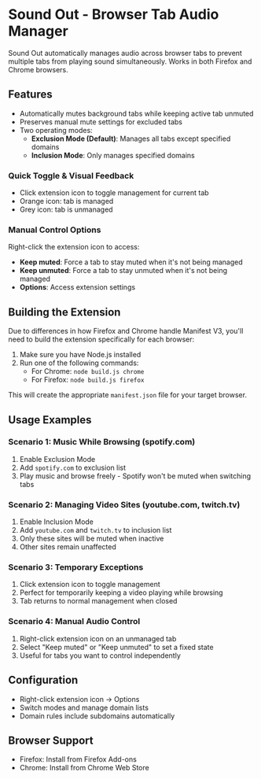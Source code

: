 # Sound Out - Browser Tab Audio Manager

Sound Out automatically manages audio across browser tabs to prevent multiple tabs from playing sound simultaneously. Works in both Firefox and Chrome browsers.

## Features

- Automatically mutes background tabs while keeping active tab unmuted
- Preserves manual mute settings for excluded tabs
- Two operating modes:
  - **Exclusion Mode (Default)**: Manages all tabs except specified domains
  - **Inclusion Mode**: Only manages specified domains

### Quick Toggle & Visual Feedback
- Click extension icon to toggle management for current tab
- Orange icon: tab is managed
- Grey icon: tab is unmanaged

### Manual Control Options
Right-click the extension icon to access:
- **Keep muted**: Force a tab to stay muted when it's not being managed
- **Keep unmuted**: Force a tab to stay unmuted when it's not being managed
- **Options**: Access extension settings

## Building the Extension

Due to differences in how Firefox and Chrome handle Manifest V3, you'll need to build the extension specifically for each browser:

1. Make sure you have Node.js installed
2. Run one of the following commands:
   - For Chrome: `node build.js chrome`
   - For Firefox: `node build.js firefox`

This will create the appropriate `manifest.json` file for your target browser.

## Usage Examples

### Scenario 1: Music While Browsing (spotify.com)
1. Enable Exclusion Mode
2. Add `spotify.com` to exclusion list
3. Play music and browse freely - Spotify won't be muted when switching tabs

### Scenario 2: Managing Video Sites (youtube.com, twitch.tv)
1. Enable Inclusion Mode
2. Add `youtube.com` and `twitch.tv` to inclusion list
3. Only these sites will be muted when inactive
4. Other sites remain unaffected

### Scenario 3: Temporary Exceptions
1. Click extension icon to toggle management
2. Perfect for temporarily keeping a video playing while browsing
3. Tab returns to normal management when closed

### Scenario 4: Manual Audio Control
1. Right-click extension icon on an unmanaged tab
2. Select "Keep muted" or "Keep unmuted" to set a fixed state
3. Useful for tabs you want to control independently

## Configuration
- Right-click extension icon → Options
- Switch modes and manage domain lists
- Domain rules include subdomains automatically 

## Browser Support
- Firefox: Install from Firefox Add-ons
- Chrome: Install from Chrome Web Store 